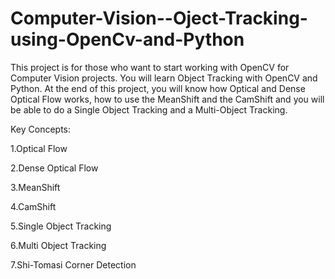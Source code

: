 # Computer-Vision--Oject-Tracking-using-OpenCv-and-Python
This project is for those who want to start working with OpenCV for Computer Vision projects. You will learn Object Tracking with OpenCV and Python. At the end of this project, you will know how Optical and Dense Optical Flow works, how to use the MeanShift and the CamShift and you will be able to do a Single Object Tracking and a Multi-Object Tracking.


Key Concepts: 

1.Optical Flow

2.Dense Optical Flow

3.MeanShift

4.CamShift

5.Single Object Tracking

6.Multi Object Tracking

7.Shi-Tomasi Corner Detection 
